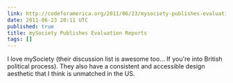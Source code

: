 ```yaml
---
link: http://codeforamerica.org/2011/06/23/mysociety-publishes-evaluation-reports/
date: 2011-06-23 20:11 UTC
published: true
title: mySociety Publishes Evaluation Reports
tags: []
---
```


I love mySociety (their discussion list is awesome too... If you're into British political process). They also have a consistent and accessible design aesthetic that I think is unmatched in the US.
